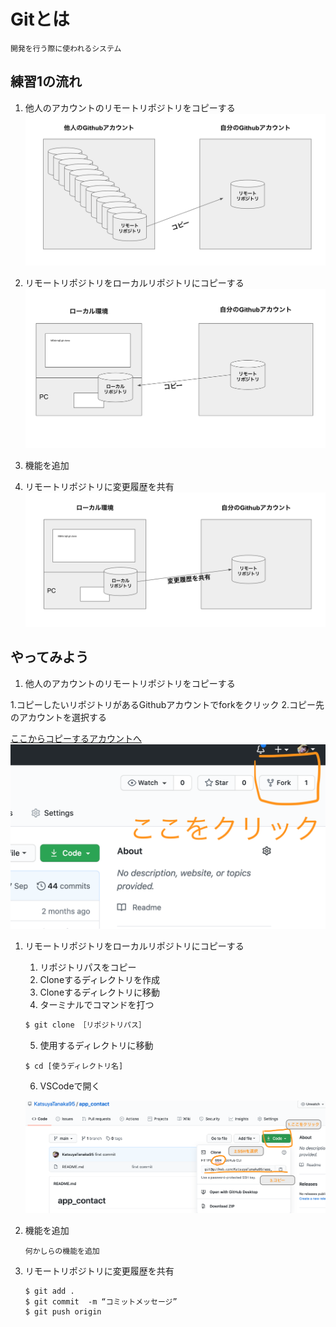 # Gitとは

    開発を行う際に使われるシステム

## 練習1の流れ

1. 他人のアカウントのリモートリポジトリをコピーする
![git fork イメージ図](images/fork_image.png)

1. リモートリポジトリをローカルリポジトリにコピーする
![git clone イメージ図](images/clone_image.png)

1. 機能を追加

1. リモートリポジトリに変更履歴を共有
![git push イメージ図](images/push_image.png)

## やってみよう

1. 他人のアカウントのリモートリポジトリをコピーする


1.コピーしたいリポジトリがあるGithubアカウントでforkをクリック
2.コピー先のアカウントを選択する


[ここからコピーするアカウントへ](https://github.com/KatsuyaTanaka95/app_contact/commit/ee4a5ee0b104b06a82434d874fc9c00b1b008111)
![git push イメージ図](images/fork_github.png)

1. リモートリポジトリをローカルリポジトリにコピーする

    1. リポジトリパスをコピー
    2. Cloneするディレクトリを作成
    3. Cloneするディレクトリに移動
    4. ターミナルでコマンドを打つ

    ```bash
    $ git clone ［リポジトリパス］
    ```

    5. 使用するディレクトリに移動

    ```
    $ cd [使うディレクトリ名]
    ```
    
    6. VSCodeで開く

    ![repository pass の取得方法](images/get_repository_pass.png)

1. 機能を追加
    ```
    何かしらの機能を追加
    ```
1. リモートリポジトリに変更履歴を共有
    ```
    $ git add .
    $ git commit  -m “コミットメッセージ”
    $ git push origin
    ```
